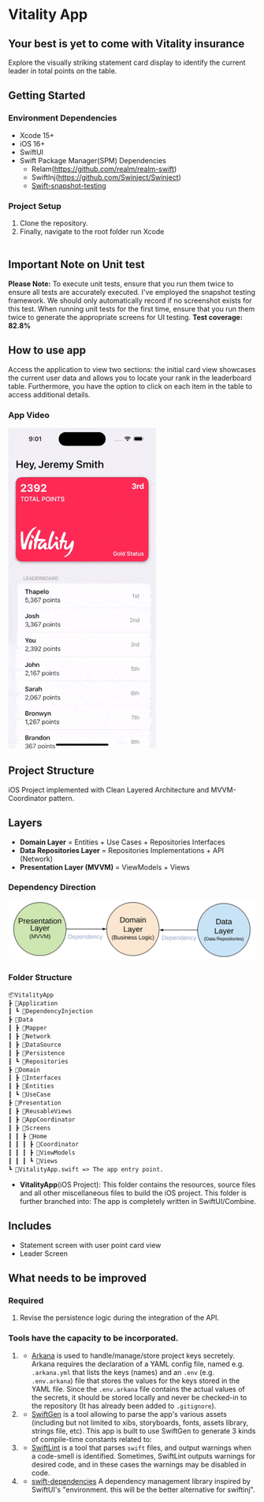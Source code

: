 # Vitality App
## Your best is yet to come with Vitality insurance
Explore the visually striking statement card display to identify the current leader in total points on the table.

## Getting Started
### Environment Dependencies
- Xcode 15+
- iOS 16+
- SwiftUI
- Swift Package Manager(SPM) Dependencies
	- Relam(https://github.com/realm/realm-swift)
	- SwiftInj(https://github.com/Swinject/Swinject)
	- [Swift-snapshot-testing](https://github.com/pointfreeco/swift-snapshot-testing)

  
### Project Setup
1. Clone the repository.
2. Finally, navigate to the root folder run Xcode
<br><br>

## Important Note on Unit test

**Please Note:** To execute unit tests, ensure that you run them twice to ensure all tests are accurately executed. I've employed the snapshot testing framework. We should only automatically record if no screenshot exists for this test. When running unit tests for the first time, ensure that you run them twice to generate the appropriate screens for UI testing.
**Test coverage: 82.8%** 


## How to use app
Access the application to view two sections: the initial card view showcases the current user data and allows you to locate your rank in the leaderboard table. Furthermore, you have the option to click on each item in the table to access additional details.

### App Video
![Alt text](README_FILES/App.gif?raw=true "Vitality App")

## Project Structure
iOS Project implemented with Clean Layered Architecture and MVVM-Coordinator pattern. 

## Layers
* **Domain Layer** = Entities + Use Cases + Repositories Interfaces
* **Data Repositories Layer** = Repositories Implementations + API (Network)
* **Presentation Layer (MVVM)** = ViewModels + Views

### Dependency Direction
![Alt text](README_FILES/CleanArchitectureDependencies.png?raw=true "Modules Dependencies")

### Folder Structure

```markdown
📦VitalityApp
┣ 📂Application
┃ ┗ 📂DependencyInjection
┣ 📂Data
┃ ┣ 📂Mapper
┃ ┣ 📂Network
┃ ┣ 📂DataSource
┃ ┣ 📂Persistence
┃ ┗ 📂Repositories
┣ 📂Domain
┃ ┣ 📂Interfaces
┃ ┣ 📂Entities
┃ ┗ 📂UseCase
┣ 📂Presentation
┃ ┣ 📂ReusableViews
┃ ┣ 📂AppCoordinator
┃ ┣ 📂Screens
┃ ┃ ┣ 📂Home
┃ ┃ ┃ ┣ 📂Coordinator
┃ ┃ ┃ ┣ 📂ViewModels
┃ ┃ ┃ ┗ 📂Views
┗ 📜VitalityApp.swift => The app entry point.
```

* **VitalityApp**(iOS Project): This folder contains the resources, source files and all other miscellaneous files to build the iOS project. This folder is further branched into:
	 The app is completely written in SwiftUI/Combine.
	 
## Includes
* Statement screen with user point card view
* Leader Screen


## What needs to be improved ##
### Required
1. Revise the persistence logic during the integration of the API.

### Tools have the capacity to be incorporated.
 1. - [Arkana](https://github.com/rogerluan/arkana) is used to handle/manage/store project keys secretely.
Arkana requires the declaration of a YAML config file, named e.g. `.arkana.yml` that lists the keys (names) and an `.env` (e.g. `.env.arkana`) file that stores the values for the keys stored in the YAML file. Since the `.env.arkana` file contains the actual values of the secrets, it should be stored locally and never be checked-in to the repository (It has already been added to `.gitignore`).
2. - [SwiftGen](https://github.com/SwiftGen/SwiftGen) is a tool allowing to parse the app's various assets (including but not limited to xibs, storyboards, fonts, assets library, strings file, etc). This app is built to use SwiftGen to generate 3 kinds of compile-time constants related to:
3. - [SwiftLint](https://github.com/realm/SwiftLint/) is a tool that parses `swift` files, and output warnings when a code-smell is identified. Sometimes, SwiftLint outputs warnings for desired code, and in these cases the warnings may be disabled in code.
4. - [swift-dependencies](https://github.com/pointfreeco/swift-dependencies) A dependency management library inspired by SwiftUI's "environment. this will be the better alternative for swiftinj".  
